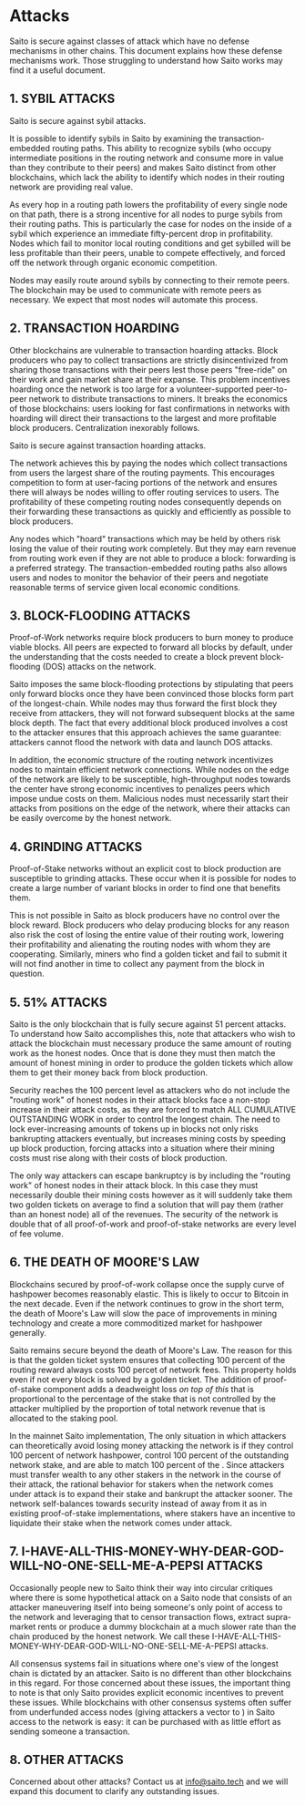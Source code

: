 # Attacks

Saito is secure against classes of attack which have no defense mechanisms in other chains. This document explains how these defense mechanisms work. Those struggling to understand how Saito works may find it a useful document.


## 1. SYBIL ATTACKS

Saito is secure against sybil attacks.

It is possible to identify sybils in Saito by examining the transaction-embedded routing paths. This ability to recognize sybils (who occupy intermediate positions in the routing network and consume more in value than they contribute to their peers) and makes Saito distinct from other blockchains, which lack the ability to identify which nodes in their routing network are providing real value.

As every hop in a routing path lowers the profitability of every single node on that path, there is a strong incentive for all nodes to purge sybils from their routing paths. This is particularly the case for nodes on the inside of a sybil which experience an immediate fifty-percent drop in profitability. Nodes which fail to monitor local routing conditions and get sybilled will be less profitable than their peers, unable to compete effectively, and forced off the network through organic economic competition.

Nodes may easily route around sybils by connecting to their remote peers. The blockchain may be used to communicate with remote peers as necessary. We expect that most nodes will automate this process. 



## 2. TRANSACTION HOARDING

Other blockchains are vulnerable to transaction hoarding attacks. Block producers who pay to collect transactions are strictly disincentivized from sharing those transactions with their peers lest those peers "free-ride" on their work and gain market share at their expanse. This problem incentives hoarding once the network is too large for a volunteer-supported peer-to-peer network to distribute transactions to miners. It breaks the economics of those blockchains: users looking for fast confirmations in networks with hoarding will direct their transactions to the largest and more profitable block producers. Centralization inexorably follows.

Saito is secure against transaction hoarding attacks.

The network achieves this by paying the nodes which collect transactions from users the largest share of the routing payments. This encourages competition to form at user-facing portions of the network and ensures there will always be nodes willing to offer routing services to users. The profitability of these competing routing nodes consequently depends on their forwarding these transactions as quickly and efficiently as possible to block producers. 

Any nodes which "hoard" transactions which may be held by others risk losing the value of their routing work completely. But they may earn revenue from routing work even if they are not able to produce a block: forwarding is a preferred strategy. The transaction-embedded routing paths also allows users and nodes to monitor the behavior of their peers and negotiate reasonable terms of service given local economic conditions.


## 3. BLOCK-FLOODING ATTACKS

Proof-of-Work networks require block producers to burn money to produce viable blocks. All peers are expected to forward all blocks by default, under the understanding that the costs needed to create a block prevent block-flooding (DOS) attacks on the network.

Saito imposes the same block-flooding protections by stipulating that peers only forward blocks once they have been convinced those blocks form part of the longest-chain. While nodes may thus forward the first block they receive from attackers, they will not forward subsequent blocks at the same block depth. The fact that every additional block produced involves a cost to the attacker ensures that this approach achieves the same guarantee: attackers cannot flood the network with data and launch DOS attacks.

In addition, the economic structure of the routing network incentivizes nodes to maintain efficient network connections. While nodes on the edge of the network are likely to be susceptible, high-throughput nodes towards the center have strong economic incentives to penalizes peers which impose undue costs on them. Malicious nodes must necessarily start their attacks from positions on the edge of the network, where their attacks can be easily overcome by the honest network.


## 4. GRINDING ATTACKS

Proof-of-Stake networks without an explicit cost to block production are susceptible to grinding attacks. These occur when it is possible for nodes to create a large number of variant blocks in order to find one that benefits them.

This is not possible in Saito as block producers have no control over the block reward. Block producers who delay producing blocks for any reason also risk the cost of losing the entire value of their routing work, lowering their profitability and alienating the routing nodes with whom they are cooperating. Similarly, miners who find a golden ticket and fail to submit it will not find another in time to collect any payment from the block in question.



## 5. 51\% ATTACKS

Saito is the only blockchain that is fully secure against 51 percent attacks. To understand how Saito accomplishes this, note that attackers who wish to attack the blockchain must necessary produce the same amount of routing work as the honest nodes. Once that is done they must then match the amount of honest mining in order to produce the golden tickets which allow them to get their money back from block production.

Security reaches the 100 percent level as attackers who do not include the "routing work" of honest nodes in their attack blocks face a non-stop increase in their attack costs, as they are forced to match ALL CUMULATIVE OUTSTANDING WORK in order to control the longest chain. The need to lock ever-increasing amounts of tokens up in blocks not only risks bankrupting attackers eventually, but increases mining costs by speeding up block production, forcing attacks into a situation where their mining costs must rise along with their costs of block production.

The only way attackers can escape bankruptcy is by including the "routing work" of honest nodes in their attack block. In this case they must necessarily double their mining costs however as it will suddenly take them two golden tickets on average to find a solution that will pay them (rather than an honest node) all of the revenues. The security of the network is double that of all proof-of-work and proof-of-stake networks are every level of fee volume.


## 6. THE DEATH OF MOORE'S LAW

Blockchains secured by proof-of-work collapse once the supply curve of hashpower becomes reasonably elastic. This is likely to occur to Bitcoin in the next decade. Even if the network continues to grow in the short term, the death of Moore's Law will slow the pace of improvements in mining technology and create a more commoditized market for hashpower generally.

Saito remains secure beyond the death of Moore's Law. The reason for this is that the golden ticket system ensures that collecting 100 percent of the routing reward always costs 100 percet of network fees. This property holds even if not every block is solved by a golden ticket. The addition of proof-of-stake component adds a deadweight loss *on top of this* that is proportional to the percentage of the stake that is not controlled by the attacker multiplied by the proportion of total network revenue that is allocated to the staking pool.

In the mainnet Saito implementation, The only situation in which attackers can theoretically avoid losing money attacking the network is if they control 100 percent of network hashpower, control 100 percent of the outstanding network stake, and are able to match 100 percent of the . Since attackers must transfer wealth to any other stakers in the network in the course of their attack, the rational behavior for stakers when the network comes under attack is to expand their stake and bankrupt the attacker sooner. The network self-balances towards security instead of away from it as in existing proof-of-stake implementations, where stakers have an incentive to liquidate their stake when the network comes under attack.


## 7. I-HAVE-ALL-THIS-MONEY-WHY-DEAR-GOD-WILL-NO-ONE-SELL-ME-A-PEPSI ATTACKS

Occasionally people new to Saito think their way into circular critiques where there is some hypothetical attack on a Saito node that consists of an attacker maneuvering itself into being someone's only point of access to the network and leveraging that to censor transaction flows, extract supra-market rents or produce a dummy blockchain at a much slower rate than the chain produced by the honest network. We call these I-HAVE-ALL-THIS-MONEY-WHY-DEAR-GOD-WILL-NO-ONE-SELL-ME-A-PEPSI attacks.

All consensus systems fail in situations where one's view of the longest chain is dictated by an attacker. Saito is no different than other blockchains in this regard. For those concerned about these issues, the important thing to note is that only Saito provides explicit economic incentives to prevent these issues. While blockchains with other consensus systems often suffer from underfunded access nodes (giving attackers a vector to ) in Saito access to the network is easy: it can be purchased with as little effort as sending someone a transaction.


## 8. OTHER ATTACKS

Concerned about other attacks? Contact us at info@saito.tech and we will expand this document to clarify any outstanding issues.



